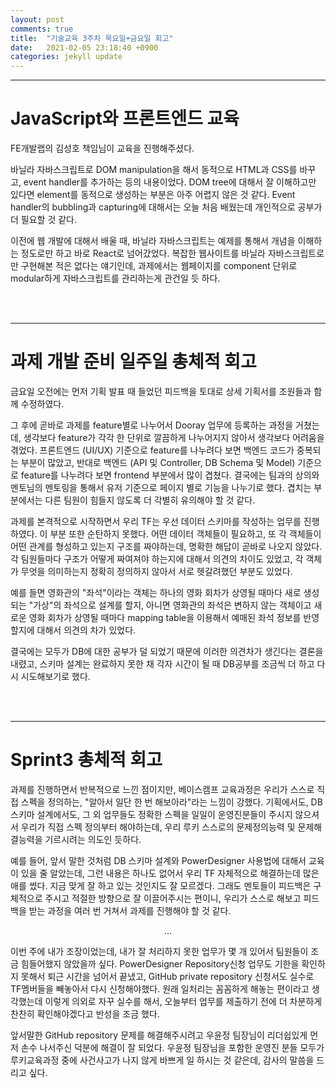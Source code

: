 ```yaml
---
layout: post
comments: true
title:  "기술교육 3주차 목요일+금요일 회고"
date:   2021-02-05 23:18:40 +0900
categories: jekyll update
---
```


<hr>

# JavaScript와 프론트엔드 교육

FE개발랩의 김성호 책임님이 교육을 진행해주셨다.

바닐라 자바스크립트로 DOM manipulation을 해서 동적으로 HTML과 CSS를 바꾸고, event handler를 추가하는 등의 내용이었다. DOM tree에 대해서 잘 이해하고만 있다면 element를 동적으로 생성하는 부분은 아주 어렵지 않은 것 같다. Event handler의 bubbling과 capturing에 대해서는 오늘 처음 배웠는데 개인적으로 공부가 더 필요할 것 같다.

이전에 웹 개발에 대해서 배울 때, 바닐라 자바스크립트는 예제를 통해서 개념을 이해하는 정도로만 하고 바로 React로 넘어갔었다. 복잡한 웹사이트를 바닐라 자바스크립트로만 구현해본 적은 없다는 얘기인데, 과제에서는 웹페이지를 component 단위로 modular하게 자바스크립트를 관리하는게 관건일 듯 하다.



<br />
<br />
<hr>

# 과제 개발 준비 일주일 총체적 회고

금요일 오전에는 먼저 기획 발표 때 들었던 피드백을 토대로 상세 기획서를 조원들과 함께 수정하였다.

그 후에 곧바로 과제를 feature별로 나누어서 Dooray 업무에 등록하는 과정을 거쳤는데, 생각보다 feature가 각각 한 단위로 깔끔하게 나누어지지 않아서 생각보다 어려움을 겪었다. 프론트엔드 (UI/UX) 기준으로 feature를 나누려다 보면 백엔드 코드가 중복되는 부분이 많았고, 반대로 백엔드 (API 및 Controller, DB Schema 및 Model) 기준으로 feature를 나누려다 보면 frontend 부분에서 많이 겹쳤다. 결국에는 팀과의 상의와 멘토님의 멘토링을 통해서 유저 기준으로 페이지 별로 기능을 나누기로 했다. 겹치는 부분에서는 다른 팀원이 힘들지 않도록 더 각별히 유의해야 할 것 같다.

과제를 본격적으로 시작하면서 우리 TF는 우선 데이터 스키마를 작성하는 업무를 진행하였다. 이 부분 또한 순탄하지 못했다. 어떤 데이터 객체들이 필요하고, 또 각 객체들이 어떤 관계를 형성하고 있는지 구조를 짜야하는데, 명확한 해답이 곧바로 나오지 않았다. 각 팀원들마다 구조가 어떻게 짜여져야 하는지에 대해서 의견의 차이도 있었고, 각 객체가 무엇을 의미하는지 정확히 정의하지 않아서 서로 헷갈려했던 부분도 있었다.

예를 들면 영화관의 "좌석"이라는 객체는 하나의 영화 회차가 상영될 때마다 새로 생성되는 "가상"의 좌석으로 설계를 할지, 아니면 영화관의 좌석은 변하지 않는 객체이고 새로운 영화 회차가 상영될 때마다 mapping table을 이용해서 예매된 좌석 정보를 반영할지에 대해서 의견의 차가 있었다. 

결국에는 모두가 DB에 대한 공부가 덜 되었기 때문에 이러한 의견차가 생긴다는 결론을 내렸고, 스키마 설계는 완료하지 못한 채 각자 시간이 될 때 DB공부를 조금씩 더 하고 다시 시도해보기로 했다.

<br />
<br />
<hr>

# Sprint3 총체적 회고

과제를 진행하면서 반복적으로 느낀 점이지만, 베이스캠프 교육과정은 우리가 스스로 직접 스펙을 정의하는, "알아서 일단 한 번 해보아라"라는 느낌이 강했다. 기획에서도, DB 스키마 설계에서도, 그 외  업무들도 정확한 스펙을 일일이 운영진분들이 주시지 않으셔서 우리가 직접 스펙 정의부터 해야하는데, 우리 루키 스스로의 문제정의능력 및 문제해결능력을 기르시려는 의도인 듯하다.

예를 들어, 앞서 말한 것처럼 DB 스키마 설계와 PowerDesigner 사용법에 대해서 교육이 있을 줄 알았는데, 그런 내용은 하나도 없어서 우리 TF 자체적으로 해결하는데 많은 애를 썼다. 지금 맞게 잘 하고 있는 것인지도 잘 모르겠다. 그래도 멘토들이 피드백은 구체적으로 주시고 적절한 방향으로 잘 이끌어주시는 편이니, 우리가 스스로 해보고 피드백을 받는 과정을 여러 번 거쳐서 과제를 진행해야 할 것 같다.

<p align=center>...</p>

이번 주에 내가 조장이었는데, 내가 잘 처리하지 못한 업무가 몇 개 있어서 팀원들이 조금 힘들어했지 않았을까 싶다. PowerDesigner Repository신청 업무도 기한을 확인하지 못해서 퇴근 시간을 넘어서 끝냈고, GitHub private repository 신청서도 실수로 TF멤버들을 빼놓아서 다시 신청해야했다. 원래 일처리는 꼼꼼하게 해놓는 편이라고 생각했는데 이렇게 의외로 자꾸 실수를 해서, 오늘부터 업무를 제출하기 전에 더 차분하게 찬찬히 확인해야겠다고 반성을 조금 했다.

앞서말한 GitHub repository 문제를 해결해주시려고 우윤정 팀장님이 리더쉽있게 먼저 손수 나서주신 덕분에 해결이 잘 되었다. 우윤정 팀장님을 포함한 운영진 분들 모두가 루키교육과정 중에 사건사고가 나지 않게 바쁘게 일 하시는 것 같은데, 감사의 말씀을 드리고 싶다.
